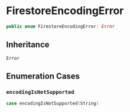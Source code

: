 # FirestoreEncodingError

``` swift
public enum FirestoreEncodingError: Error 
```

## Inheritance

`Error`

## Enumeration Cases

### `encodingIsNotSupported`

``` swift
case encodingIsNotSupported(String)
```
